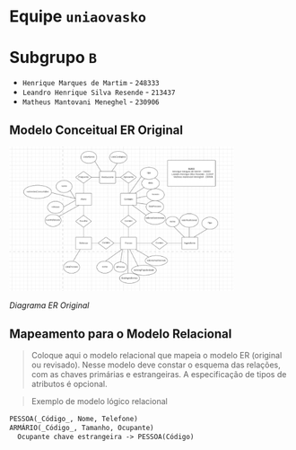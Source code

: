 # Equipe `uniaovasko`

# Subgrupo `B`
* `Henrique Marques de Martim` - `248333`
* `Leandro Henrique Silva Resende` - `213437`
* `Matheus Mantovani Meneghel` - `230906`

## Modelo Conceitual ER Original

<img src="images/ER_lab03.png" width="400px" height="auto">

*Diagrama ER Original*

## Mapeamento para o Modelo Relacional

> Coloque aqui o modelo relacional que mapeia o modelo ER (original ou revisado). Nesse modelo deve constar o esquema das relações, com as chaves primárias e estrangeiras. A especificação de tipos de atributos é opcional.

> Exemplo de modelo lógico relacional
~~~
PESSOA(_Código_, Nome, Telefone)
ARMÁRIO(_Código_, Tamanho, Ocupante)
  Ocupante chave estrangeira -> PESSOA(Código)
~~~
